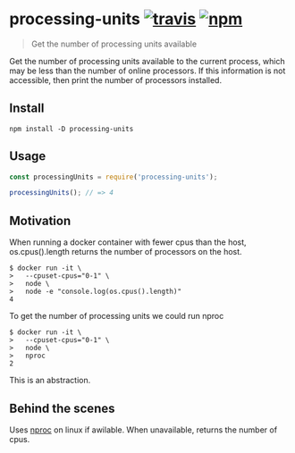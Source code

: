 # processing-units [![travis][travis-image]][travis-url] [![npm][npm-image]][npm-url]
[travis-image]: https://img.shields.io/travis/laat/processing-units.svg?branch=master
[travis-url]: https://travis-ci.org/laat/processing-units
[npm-image]: https://img.shields.io/npm/v/processing-units.svg?style=flat
[npm-url]: https://npmjs.org/package/processing-units

> Get the number of processing units available

Get the number of processing units available to the current process, which may
be less than the number of online processors. If this information is not
accessible, then print the number of processors installed.

## Install
```
npm install -D processing-units
```

## Usage

```js
const processingUnits = require('processing-units');

processingUnits(); // => 4
```

## Motivation

When running a docker container with fewer cpus than the host, os.cpus().length
returns the number of processors on the host.

```
$ docker run -it \
>   --cpuset-cpus="0-1" \
>   node \
>   node -e "console.log(os.cpus().length)"
4
```

To get the number of processing units we could run nproc

```
$ docker run -it \
>   --cpuset-cpus="0-1" \
>   node \
>   nproc
2
```

This is an abstraction.

## Behind the scenes

Uses [nproc](https://www.gnu.org/software/coreutils/manual/html_node/nproc-invocation.html#nproc-invocation) on linux if awilable. When unavailable, returns the number of cpus.
